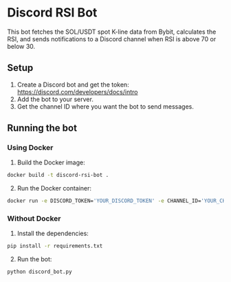 # Discord RSI Bot

This bot fetches the SOL/USDT spot K-line data from Bybit, calculates the RSI, and sends notifications to a Discord channel when RSI is above 70 or below 30.

## Setup

1. Create a Discord bot and get the token: https://discord.com/developers/docs/intro
2. Add the bot to your server.
3. Get the channel ID where you want the bot to send messages.

## Running the bot

### Using Docker

1. Build the Docker image:

```bash
docker build -t discord-rsi-bot .
```

2. Run the Docker container:

```bash
docker run -e DISCORD_TOKEN='YOUR_DISCORD_TOKEN' -e CHANNEL_ID='YOUR_CHANNEL_ID' discord-rsi-bot
```

### Without Docker

1. Install the dependencies:

```bash
pip install -r requirements.txt
```

2. Run the bot:

```bash
python discord_bot.py
```
